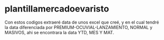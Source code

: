 # plantillamercadoevaristo
Con estos codigos extraeré data de unos excel que creé, y en el cual tendré la data diferenciada por PREMIUM-OCUVIAL-LANZAMIENTO, NORMAL y MASIVOS, ahi se encontrara la data YTD, MES Y  MAT.
